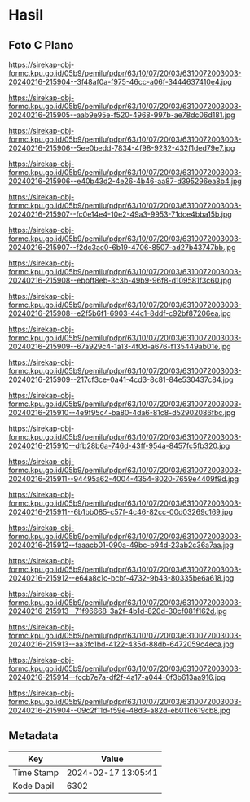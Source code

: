 # Hasil

## Foto C Plano

https://sirekap-obj-formc.kpu.go.id/05b9/pemilu/pdpr/63/10/07/20/03/6310072003003-20240216-215904--3f48af0a-f975-46cc-a06f-3444637410e4.jpg

https://sirekap-obj-formc.kpu.go.id/05b9/pemilu/pdpr/63/10/07/20/03/6310072003003-20240216-215905--aab9e95e-f520-4968-997b-ae78dc06d181.jpg

https://sirekap-obj-formc.kpu.go.id/05b9/pemilu/pdpr/63/10/07/20/03/6310072003003-20240216-215906--5ee0bedd-7834-4f98-9232-432f1ded79e7.jpg

https://sirekap-obj-formc.kpu.go.id/05b9/pemilu/pdpr/63/10/07/20/03/6310072003003-20240216-215906--e40b43d2-4e26-4b46-aa87-d395296ea8b4.jpg

https://sirekap-obj-formc.kpu.go.id/05b9/pemilu/pdpr/63/10/07/20/03/6310072003003-20240216-215907--fc0e14e4-10e2-49a3-9953-71dce4bba15b.jpg

https://sirekap-obj-formc.kpu.go.id/05b9/pemilu/pdpr/63/10/07/20/03/6310072003003-20240216-215907--f2dc3ac0-6b19-4706-8507-ad27b43747bb.jpg

https://sirekap-obj-formc.kpu.go.id/05b9/pemilu/pdpr/63/10/07/20/03/6310072003003-20240216-215908--ebbff8eb-3c3b-49b9-96f8-d109581f3c60.jpg

https://sirekap-obj-formc.kpu.go.id/05b9/pemilu/pdpr/63/10/07/20/03/6310072003003-20240216-215908--e2f5b6f1-6903-44c1-8ddf-c92bf87206ea.jpg

https://sirekap-obj-formc.kpu.go.id/05b9/pemilu/pdpr/63/10/07/20/03/6310072003003-20240216-215909--67a929c4-1a13-4f0d-a676-f135449ab01e.jpg

https://sirekap-obj-formc.kpu.go.id/05b9/pemilu/pdpr/63/10/07/20/03/6310072003003-20240216-215909--217cf3ce-0a41-4cd3-8c81-84e530437c84.jpg

https://sirekap-obj-formc.kpu.go.id/05b9/pemilu/pdpr/63/10/07/20/03/6310072003003-20240216-215910--4e9f95c4-ba80-4da6-81c8-d52902086fbc.jpg

https://sirekap-obj-formc.kpu.go.id/05b9/pemilu/pdpr/63/10/07/20/03/6310072003003-20240216-215910--dfb28b6a-746d-43ff-954a-8457fc5fb320.jpg

https://sirekap-obj-formc.kpu.go.id/05b9/pemilu/pdpr/63/10/07/20/03/6310072003003-20240216-215911--94495a62-4004-4354-8020-7659e4409f9d.jpg

https://sirekap-obj-formc.kpu.go.id/05b9/pemilu/pdpr/63/10/07/20/03/6310072003003-20240216-215911--6b1bb085-c57f-4c46-82cc-00d03269c169.jpg

https://sirekap-obj-formc.kpu.go.id/05b9/pemilu/pdpr/63/10/07/20/03/6310072003003-20240216-215912--faaacb01-090a-49bc-b94d-23ab2c36a7aa.jpg

https://sirekap-obj-formc.kpu.go.id/05b9/pemilu/pdpr/63/10/07/20/03/6310072003003-20240216-215912--e64a8c1c-bcbf-4732-9b43-80335be6a618.jpg

https://sirekap-obj-formc.kpu.go.id/05b9/pemilu/pdpr/63/10/07/20/03/6310072003003-20240216-215913--71f96668-3a2f-4b1d-820d-30cf081f162d.jpg

https://sirekap-obj-formc.kpu.go.id/05b9/pemilu/pdpr/63/10/07/20/03/6310072003003-20240216-215913--aa3fc1bd-4122-435d-88db-6472059c4eca.jpg

https://sirekap-obj-formc.kpu.go.id/05b9/pemilu/pdpr/63/10/07/20/03/6310072003003-20240216-215914--fccb7e7a-df2f-4a17-a044-0f3b613aa916.jpg

https://sirekap-obj-formc.kpu.go.id/05b9/pemilu/pdpr/63/10/07/20/03/6310072003003-20240216-215904--09c2f11d-f59e-48d3-a82d-eb011c619cb8.jpg


## Metadata

| Key        | Value               |
| ---------- | ------------------- |
| Time Stamp | 2024-02-17 13:05:41 |
| Kode Dapil | 6302                |



